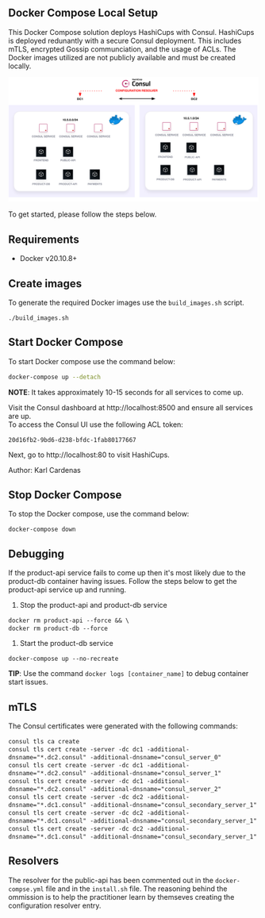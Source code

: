 ## Docker Compose Local Setup

This Docker Compose solution deploys HashiCups with Consul. HashiCups is deployed redunantly with a secure Consul deployment. This includes mTLS, encrypted Gossip communciation, and the usage of ACLs.
The Docker images utilized are not publicly available and must be created locally. 

![overview of architecture](overview.png)

To get started, please follow the steps below.

## Requirements

- Docker v20.10.8+

## Create images

To generate the required Docker images use the `build_images.sh` script.

```
./build_images.sh
```

## Start Docker Compose

To start Docker compose use the command below:

```bash
docker-compose up --detach
```

**NOTE**: It takes approximately 10-15 seconds for all services to come up.

Visit the Consul dashboard at http://localhost:8500 and ensure all services are up.  
To access the Consul UI use the following ACL token: 

```
20d16fb2-9bd6-d238-bfdc-1fab80177667
```

Next, go to http://localhost:80 to visit HashiCups.

Author: Karl Cardenas

## Stop Docker Compose

To stop the Docker compose, use the command below:

```
docker-compose down
```

## Debugging

If the product-api service fails to come up then it's most likely due to the product-db container having issues.
Follow the steps below to get the product-api service up and running.


1. Stop the product-api and product-db service

```
docker rm product-api --force && \
docker rm product-db --force
```

1. Start the product-db service

```
docker-compose up --no-recreate
```

**TIP**: Use the command `docker logs [container_name]` to debug container start issues.

## mTLS

The Consul certificates were generated with the following commands:

```shell
consul tls ca create
consul tls cert create -server -dc dc1 -additional-dnsname="*.dc2.consul" -additional-dnsname="consul_server_0"
consul tls cert create -server -dc dc1 -additional-dnsname="*.dc2.consul" -additional-dnsname="consul_server_1"
consul tls cert create -server -dc dc1 -additional-dnsname="*.dc2.consul" -additional-dnsname="consul_server_2"
consul tls cert create -server -dc dc2 -additional-dnsname="*.dc1.consul" -additional-dnsname="consul_secondary_server_1"
consul tls cert create -server -dc dc2 -additional-dnsname="*.dc1.consul" -additional-dnsname="consul_secondary_server_1"
consul tls cert create -server -dc dc2 -additional-dnsname="*.dc1.consul" -additional-dnsname="consul_secondary_server_1"

```

## Resolvers

The resolver for the public-api has been commented out in the `docker-compse.yml` file and in the `install.sh` file.
The reasoning behind the ommission is to help the practitioner learn by themseves creating the configuration resolver entry.
